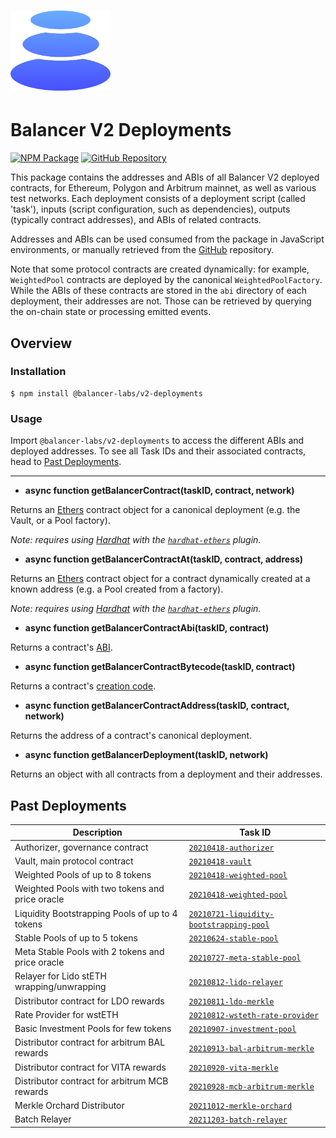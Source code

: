 # <img src="../../logo.svg" alt="Balancer" height="128px">

# Balancer V2 Deployments

[![NPM Package](https://img.shields.io/npm/v/@balancer-labs/v2-deployments.svg)](https://www.npmjs.org/package/@balancer-labs/v2-deployments)
[![GitHub Repository](https://img.shields.io/badge/github-deployments-lightgrey?logo=github)](https://github.com/balancer-labs/balancer-v2-monorepo/tree/deployments-latest/pkg/deployments)

This package contains the addresses and ABIs of all Balancer V2 deployed contracts, for Ethereum, Polygon and Arbitrum mainnet, as well as various test networks. Each deployment consists of a deployment script (called 'task'), inputs (script configuration, such as dependencies), outputs (typically contract addresses), and ABIs of related contracts.

Addresses and ABIs can be used consumed from the package in JavaScript environments, or manually retrieved from the [GitHub](https://github.com/balancer-labs/balancer-v2-monorepo/tree/deployments-latest/pkg/deployments) repository.

Note that some protocol contracts are created dynamically: for example, `WeightedPool` contracts are deployed by the canonical `WeightedPoolFactory`. While the ABIs of these contracts are stored in the `abi` directory of each deployment, their addresses are not. Those can be retrieved by querying the on-chain state or processing emitted events.

## Overview

### Installation

```console
$ npm install @balancer-labs/v2-deployments
```

### Usage

Import `@balancer-labs/v2-deployments` to access the different ABIs and deployed addresses. To see all Task IDs and their associated contracts, head to [Past Deployments](#past-deployments).

---

- **async function getBalancerContract(taskID, contract, network)**

Returns an [Ethers](https://docs.ethers.io/v5/) contract object for a canonical deployment (e.g. the Vault, or a Pool factory).

_Note: requires using [Hardhat](https://hardhat.org/) with the [`hardhat-ethers`](https://hardhat.org/plugins/nomiclabs-hardhat-ethers.html) plugin._

- **async function getBalancerContractAt(taskID, contract, address)**

Returns an [Ethers](https://docs.ethers.io/v5/) contract object for a contract dynamically created at a known address (e.g. a Pool created from a factory).

_Note: requires using [Hardhat](https://hardhat.org/) with the [`hardhat-ethers`](https://hardhat.org/plugins/nomiclabs-hardhat-ethers.html) plugin._

- **async function getBalancerContractAbi(taskID, contract)**

Returns a contract's [ABI](https://docs.soliditylang.org/en/latest/abi-spec.html).

- **async function getBalancerContractBytecode(taskID, contract)**

Returns a contract's [creation code](https://docs.soliditylang.org/en/latest/contracts.html#creating-contracts).

- **async function getBalancerContractAddress(taskID, contract, network)**

Returns the address of a contract's canonical deployment.

- **async function getBalancerDeployment(taskID, network)**

Returns an object with all contracts from a deployment and their addresses.

## Past Deployments

| Description                                      | Task ID                                                                                  |
| ------------------------------------------------ | ---------------------------------------------------------------------------------------- |
| Authorizer, governance contract                  | [`20210418-authorizer`](./tasks/20210418-authorizer)                                     |
| Vault, main protocol contract                    | [`20210418-vault`](./tasks/20210418-vault)                                               |
| Weighted Pools of up to 8 tokens                 | [`20210418-weighted-pool`](./tasks/20210418-weighted-pool)                               |
| Weighted Pools with two tokens and price oracle  | [`20210418-weighted-pool`](./tasks/20210418-weighted-pool)                               |
| Liquidity Bootstrapping Pools of up to 4 tokens  | [`20210721-liquidity-bootstrapping-pool`](./tasks/20210721-liquidity-bootstrapping-pool) |
| Stable Pools of up to 5 tokens                   | [`20210624-stable-pool`](./tasks/20210624-stable-pool)                                   |
| Meta Stable Pools with 2 tokens and price oracle | [`20210727-meta-stable-pool`](./tasks/20210727-meta-stable-pool)                         |
| Relayer for Lido stETH wrapping/unwrapping       | [`20210812-lido-relayer`](./tasks/20210812-lido-relayer)                                 |
| Distributor contract for LDO rewards             | [`20210811-ldo-merkle`](./tasks/20210811-ldo-merkle)                                     |
| Rate Provider for wstETH                         | [`20210812-wsteth-rate-provider`](./tasks/20210812-wsteth-rate-provider)                 |
| Basic Investment Pools for few tokens            | [`20210907-investment-pool`](./tasks/20210907-investment-pool)                           |
| Distributor contract for arbitrum BAL rewards    | [`20210913-bal-arbitrum-merkle`](./tasks/20210913-bal-arbitrum-merkle)                   |
| Distributor contract for VITA rewards            | [`20210920-vita-merkle`](./tasks/20210920-vita-merkle)                                   |
| Distributor contract for arbitrum MCB rewards    | [`20210928-mcb-arbitrum-merkle`](./tasks/20210928-mcb-arbitrum-merkle)                   |
| Merkle Orchard Distributor                       | [`20211012-merkle-orchard`](./tasks/20211012-merkle-orchard)                             |
| Batch Relayer                                    | [`20211203-batch-relayer`](./tasks/20211203-batch-relayer)                               |
